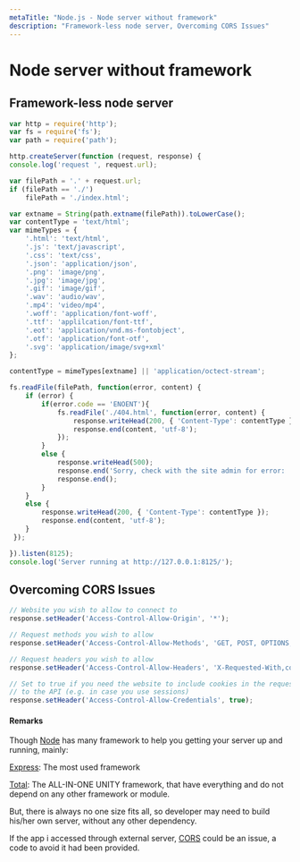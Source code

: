 ```yaml
---
metaTitle: "Node.js - Node server without framework"
description: "Framework-less node server, Overcoming CORS Issues"
---
```


# Node server without framework



## Framework-less node server


```js
var http = require('http');
var fs = require('fs');
var path = require('path');

http.createServer(function (request, response) {
console.log('request ', request.url);

var filePath = '.' + request.url;
if (filePath == './')
    filePath = './index.html';

var extname = String(path.extname(filePath)).toLowerCase();
var contentType = 'text/html';
var mimeTypes = {
    '.html': 'text/html',
    '.js': 'text/javascript',
    '.css': 'text/css',
    '.json': 'application/json',
    '.png': 'image/png',
    '.jpg': 'image/jpg',
    '.gif': 'image/gif',
    '.wav': 'audio/wav',
    '.mp4': 'video/mp4',
    '.woff': 'application/font-woff',
    '.ttf': 'applilcation/font-ttf',
    '.eot': 'application/vnd.ms-fontobject',
    '.otf': 'application/font-otf',
    '.svg': 'application/image/svg+xml'
};

contentType = mimeTypes[extname] || 'application/octect-stream';

fs.readFile(filePath, function(error, content) {
    if (error) {
        if(error.code == 'ENOENT'){
            fs.readFile('./404.html', function(error, content) {
                response.writeHead(200, { 'Content-Type': contentType });
                response.end(content, 'utf-8');
            });
        }
        else {
            response.writeHead(500);
            response.end('Sorry, check with the site admin for error: '+error.code+' ..\n');
            response.end();
        }
    }
    else {
        response.writeHead(200, { 'Content-Type': contentType });
        response.end(content, 'utf-8');
    }
 });

}).listen(8125);
console.log('Server running at http://127.0.0.1:8125/');

```



## Overcoming CORS Issues


```js
// Website you wish to allow to connect to
response.setHeader('Access-Control-Allow-Origin', '*');

// Request methods you wish to allow
response.setHeader('Access-Control-Allow-Methods', 'GET, POST, OPTIONS, PUT, PATCH, DELETE');

// Request headers you wish to allow
response.setHeader('Access-Control-Allow-Headers', 'X-Requested-With,content-type');

// Set to true if you need the website to include cookies in the requests sent
// to the API (e.g. in case you use sessions)
response.setHeader('Access-Control-Allow-Credentials', true);

```



#### Remarks


Though [Node](https://nodejs.org/en/) has many framework to help you getting your server up and running, mainly:

[Express](http://expressjs.com/): The most used framework

[Total](https://www.totaljs.com/): The ALL-IN-ONE UNITY framework, that have everything and do not depend on any other framework or module.

But, there is always no one size fits all, so developer may need to build his/her own server, without any other dependency.

If the app i accessed through external server, [CORS](https://developer.mozilla.org/en-US/docs/Web/HTTP/Access_control_CORS) could be an issue, a code to avoid it had been provided.

